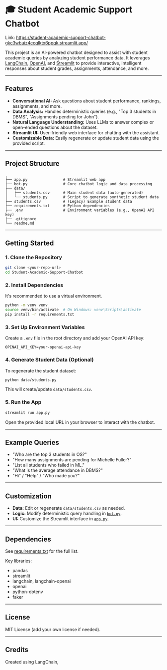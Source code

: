 # 🎓 Student Academic Support Chatbot

Link: https://student-academic-support-chatbot-gkc3wbuiz4ccqlktx6ppqk.streamlit.app/

This project is an AI-powered chatbot designed to assist with student academic queries by analyzing student performance data. It leverages [LangChain](https://github.com/langchain-ai/langchain), [OpenAI](https://platform.openai.com/), and [Streamlit](https://streamlit.io/) to provide interactive, intelligent responses about student grades, assignments, attendance, and more.

---

## Features

- **Conversational AI:** Ask questions about student performance, rankings, assignments, and more.
- **Data Analysis:** Handles deterministic queries (e.g., "Top 3 students in DBMS", "Assignments pending for John").
- **Natural Language Understanding:** Uses LLMs to answer complex or open-ended questions about the dataset.
- **Streamlit UI:** User-friendly web interface for chatting with the assistant.
- **Customizable Data:** Easily regenerate or update student data using the provided script.

---

## Project Structure

```
.
├── app.py                # Streamlit web app
├── bot.py                # Core chatbot logic and data processing
├── data/
│   ├── students.csv      # Main student data (auto-generated)
│   └── students.py       # Script to generate synthetic student data
├── students.csv          # (Legacy) Example student data
├── requirements.txt      # Python dependencies
├── .env                  # Environment variables (e.g., OpenAI API key)
├── .gitignore
└── readme.md
```

---

## Getting Started

### 1. Clone the Repository

```sh
git clone <your-repo-url>
cd Student-Academic-Support-Chatbot
```

### 2. Install Dependencies

It's recommended to use a virtual environment.

```sh
python -m venv venv
source venv/bin/activate  # On Windows: venv\Scripts\activate
pip install -r requirements.txt
```

### 3. Set Up Environment Variables

Create a `.env` file in the root directory and add your OpenAI API key:

```
OPENAI_API_KEY=your-openai-api-key
```

### 4. Generate Student Data (Optional)

To regenerate the student dataset:

```sh
python data/students.py
```

This will create/update `data/students.csv`.

### 5. Run the App

```sh
streamlit run app.py
```

Open the provided local URL in your browser to interact with the chatbot.

---

## Example Queries

- "Who are the top 3 students in OS?"
- "How many assignments are pending for Michelle Fuller?"
- "List all students who failed in ML."
- "What is the average attendance in DBMS?"
- "Hi" / "Help" / "Who made you?"

---

## Customization

- **Data:** Edit or regenerate `data/students.csv` as needed.
- **Logic:** Modify deterministic query handling in [`bot.py`](bot.py).
- **UI:** Customize the Streamlit interface in [`app.py`](app.py).

---

## Dependencies

See [requirements.txt](requirements.txt) for the full list.

Key libraries:

- pandas
- streamlit
- langchain, langchain-openai
- openai
- python-dotenv
- faker

---

## License

MIT License (add your own license if needed).

---

## Credits

Created using LangChain,
